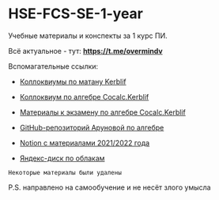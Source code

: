 # HSE-FCS-SE-1-year

Учебные материалы и конспекты за 1 курс ПИ.

Всё актуальное - тут: **https://t.me/overmindv**

Вспомагательные ссылки:

- [Коллоквиумы по матану Kerblif](https://wiki.kerblif.space/ru/matan)

- [Коллоквиум по алгебре Cocalc.Kerblif](https://cocalc.kerblif.space/share/public_paths/426a3b46bb7a85b5675e55314a96e938620e8236)

- [Материалы к экзамену по алгебре Cocalc.Kerblif](https://cocalc.kerblif.space/share/public_paths/974512768bdd73a1e726f5e6e6929942af8dfc57)

- [GitHub-репозиторий Аруновой по алгебре](https://github.com/adarunova/Algebra-HSE-SE/tree/year-2021/2022)

- [Notion с материалами 2021/2022 года](https://sneaky-kiwi-685.notion.site/Education-41ac3805ffe245c4bc07240390469eb1)

- [Яндекс-диск по облакам](https://disk.yandex.ru/d/xsgbKBY8UT0dmA)

`Некоторые материалы были удалены`

P.S. направлено на самообучение и не несёт злого умысла
